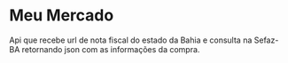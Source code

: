 # Meu Mercado

Api que recebe url de nota fiscal do estado da Bahia e consulta na Sefaz-BA retornando json com as informações da compra.
